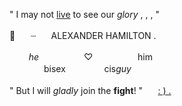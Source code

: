 " I may not <ins>live</ins> to see our *glory* , , , "
<br>
<br>
🥂⠀ ⠀┈⠀⠀ ALEXANDER    HAMILTON .⠀
<br>
<br>⠀⠀⠀*he*⠀⠀⠀⠀⠀⠀⠀♡⠀⠀⠀⠀⠀⠀⠀him
<br> 　⠀⠀⠀⠀bisex⠀⠀⠀⠀⠀⠀cis*guy*
<br>
<br>
" But I will *gladly* join the **fight**! "⠀ ⠀[: ) .](https://open.spotify.com/track/0NJWhm3hUwIZSy5s0TGJ8q?si=c837501d481a4df5)
